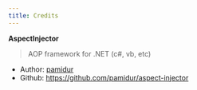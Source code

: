 ```yaml
---
title: Credits
---
```


**AspectInjector**

> AOP framework for .NET (c#, vb, etc)

- Author: [pamidur](https://github.com/pamidur)
- Github: https://github.com/pamidur/aspect-injector


